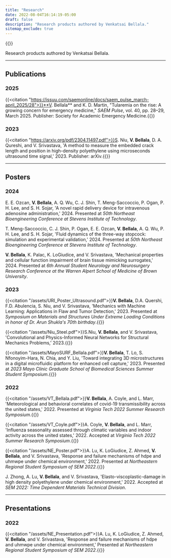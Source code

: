 ```yaml
---
title: "Research"
date: 2022-08-04T16:14:19-05:00
draft: false
description: "Research products authored by Venkatsai Bellala."
sitemap_exclude: true
---
```


{{<orcid>}}

Research products authored by Venkatsai Bellala.

***

## Publications

### 2025

{{<citation "https://issuu.com/saemonline/docs/saem_pulse_march-april_2025/28">}}**V. Bellala** and K. D. Martin, "Tularemia on the rise: A growing concern for emergency medicine," *SAEM Pulse*, vol. 40,
pp. 28–29, March 2025. Publisher: Society for Academic Emergency Medicine.{{</citation>}}

### 2023

{{<citation "https://arxiv.org/pdf/2304.11497.pdf">}}S. Niu, **V. Bellala**, D. A. Qureshi, and V. Srivastava, 'A method to measure the embedded crack length and position in
high-density polyethylene using microseconds ultrasound time signal,' 2023. Publisher: arXiv.{{</citation>}}
<!-- {{<pdf "https://arxiv.org/pdf/2304.11497.pdf">}} -->

***

## Posters

### 2024

E. E. Ozcan, **V. Bellala**, A. Q. Wu, C. J. Shin, T. Meng-Saccoccio, P. Ogan, P. H. Lee, and S. H. Sojar, 'A novel rapid delivery device for intravenous adenosine administration,' 2024. Presented at *50th Northeast Bioengineering Conference at Stevens Institute of Technology*.

T. Meng-Saccoccio, C. J. Shin, P. Ogan, E. E. Ozcan, **V. Bellala**, A. Q. Wu, P. H. Lee, and S. H. Sojar, 'Fluid dynamics of the three-way stopcock: simulation and experimental validation,' 2024. Presented at *50th Northeast Bioengineering Conference at Stevens Institute of Technology*.

**V. Bellala**, K. Palac, K. LoGiudice, and V. Srivastava, 'Mechanical properties and cellular function impairment of brain
tissue mimicking surrogates,' 2024. Presented at *6th Annual Student Neurology and Neurosurgery Research
Conference at the Warren Alpert School of Medicine of Brown University*.


### 2023

{{<citation "/assets/URI_Poster_Ultrasound.pdf">}}**V. Bellala**, D.A. Quershi, F.D. Abulencia, S. Niu, and V. Srivastava, 'Mechanics with Machine Learning: Applications in Flaw and Tumor Detection,' 2023. Presented at *Symposium on Materials and Structures Under Extreme Loading Conditions in honor of Dr. Arun Shukla's 70th birthday*.{{</citation>}}

{{<citation "/assets/Niu_Steel.pdf">}}S.Niu, **V. Bellala**, and V. Srivastava, 'Convolutional and Physics-Informed Neural Networks for Structural Mechanics Problems,' 2023.{{</citation>}}

{{<citation "/assets/MayoSURF_Bellala.pdf">}}**V. Bellala**, T. Lo, S. Nfonoyim-Hara, N. Chia, and Y. Liu, 'Toward integrating 3D microstructures in a digital microfluidic platform for enhanced cell capture,' 2023. Presented at *2023 Mayo Clinic Graduate School of Biomedical Sciences Summer Student Symposium*.{{</citation>}}


### 2022

{{<citation "/assets/VT_Bellala.pdf">}}**V. Bellala**, A. Coyle, and L. Marr, 'Meteorological and behavioral correlates of covid-19 transmissibility across the united states,' 2022. Presented at *Virginia Tech 2022 Summer Research Symposium*.{{</citation>}}

{{<citation "/assets/VT_Coyle.pdf">}}A. Coyle, **V. Bellala**, and L. Marr, 'Influenza seasonality assessed through climatic variables and indoor activity across the united states,' 2022. Accepted at *Virginia Tech 2022 Summer Research Symposium*.{{</citation>}}

{{<citation "/assets/NE_Poster.pdf">}}A. Lu, K. LoGiudice, Z. Ahmed, **V. Bellala**, and V. Srivastava, 'Response and failure mechanisms of hdpe and uhmwpe under chemical environment,' 2022. Presented at *Northeastern Regional Student Symposium of SEM 
2022*.{{</citation>}}

J. Zhong, A. Lu, **V. Bellala**, and V. Srivastava, 'Elasto-viscoplastic-damage in high density polyethylene under chemical environment,' 2022. Accepted at *SEM 2022: Time Dependent Materials Technical Division*.

***

## Presentations

### 2022

{{<citation "/assets/NE_Presentation.pdf">}}A. Lu, K. LoGiudice, Z. Ahmed, **V. Bellala**, and V. Srivastava, 'Response and failure mechanisms of hdpe and uhmwpe under chemical environment,' Presented at *Northeastern Regional Student Symposium of SEM 
2022*.{{</citation>}}